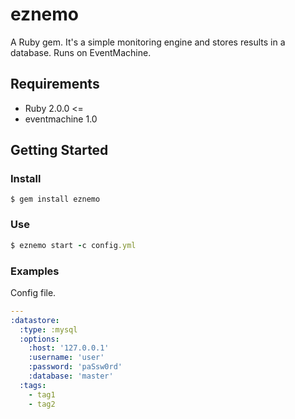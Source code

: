 # eznemo

A Ruby gem. It's a simple monitoring engine and stores results in a database. Runs on EventMachine.

## Requirements

- Ruby 2.0.0 <=
- eventmachine 1.0

## Getting Started

### Install

```
$ gem install eznemo
```

### Use

```ruby
$ eznemo start -c config.yml
```

### Examples

Config file.

```yaml
---
:datastore:
  :type: :mysql
  :options:
    :host: '127.0.0.1'
    :username: 'user'
    :password: 'paSsw0rd'
    :database: 'master'
  :tags:
    - tag1
    - tag2
```